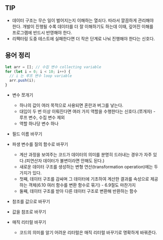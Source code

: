 ## TIP

- 데이터 구조는 무슨 일이 벌어지는지 이해하는 열쇠다. 따라서 깔끔하게 관리해야 한다. 개발이 진행될 수록 데이터를 더 잘 이해하기도 하는데 이때, 깊어진 이해를 프로그램에 반드시 반영해야 한다.
- 리팩터링 도중 테스트에 실패한다면 더 작은 단계로 나눠 진행해야 한다는 신호다.

## 용어 정리

```javascript
let arr = []; // 수집 변수 collecting variable
for (let i = 0; i < 10; i++) {
  // i 는 루프 변수 loop variable
  arr.push(i);
}
```

- 변수 쪼개기

  - 하나의 값이 여러 목적으로 사용되면 혼란과 버그를 낳는다.
  - 대입이 두 번 이상 이뤄진다면 여러 가지 역할을 수행한다는 신호다.(쪼개자) - 루프 변수, 수집 변수 제외
  - 역할 하나당 변수 하나

- 필드 이름 바꾸기
- 파생 변수를 질의 함수로 바꾸기
  - 계산 과정을 보여주는 코드가 데이터의 의미를 분명히 드러내는 경우가 자주 있다.(피연산자 데이터가 불변이라면 안해도 된다.)
  - 새로운 데이터 구조를 생성하는 변형 연산(transformation operation)에는 두 가지가 있다.
  - 첫째, 데이터 구조를 감싸며 그 데이터에 기초하여 계산한 결과를 속성으로 제공하는 객체(6.10 여러 함수를 변환 함수로 묶기) - 6.9절도 마찬가지
  - 둘째, 데이터 구조를 받아 다른 데이터 구조로 변환해 반환하는 함수
- 참조를 값으로 바꾸기
- 값을 참조로 바꾸기
- 매직 리터럴 바꾸기
  - 코드의 의미를 알기 어려운 리터럴은 매직 리터럴 바꾸기로 명확하게 바꿔준다.
